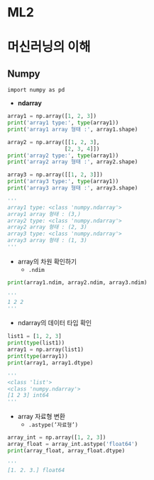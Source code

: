# ML2

# 머신러닝의 이해

## Numpy

`import numpy as pd`

- **ndarray**

```python
array1 = np.array([1, 2, 3])
print('array1 type:', type(array1))
print('array1 array 형태 :', array1.shape)

array2 = np.array([[1, 2, 3],
                  [2, 3, 4]])
print('array2 type:', type(array1))
print('array2 array 형태 :', array2.shape)

array3 = np.array([[1, 2, 3]])
print('array3 type:', type(array1))
print('array3 array 형태 :', array3.shape)

'''
array1 type: <class 'numpy.ndarray'>
array1 array 형태 : (3,)
array2 type: <class 'numpy.ndarray'>
array2 array 형태 : (2, 3)
array3 type: <class 'numpy.ndarray'>
array3 array 형태 : (1, 3)
'''
```

- array의 차원 확인하기
    - `.ndim`

```python
print(array1.ndim, array2.ndim, array3.ndim)

'''
1 2 2
'''
```

- ndarray의 데이터 타입 확인

```python
list1 = [1, 2, 3]
print(type(list1))
array1 = np.array(list1)
print(type(array1))
print(array1, array1.dtype)

'''
<class 'list'>
<class 'numpy.ndarray'>
[1 2 3] int64
'''
```

- array 자료형 변환
    - `.astype(’자료형’)`

```python
array_int = np.array([1, 2, 3])
array_float = array_int.astype('float64')
print(array_float, array_float.dtype)

'''
[1. 2. 3.] float64
```
